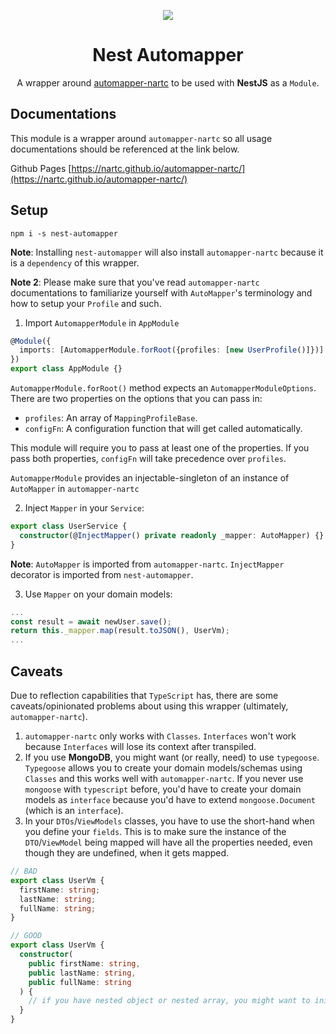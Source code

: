 <p align="center"><img src="https://avatars1.githubusercontent.com/u/41109786?s=200&v=4"/></p>
<h1 align="center">Nest Automapper</h1>
<p align="center">A wrapper around <a href="https://github.com/nartc/automapper-nartc">automapper-nartc</a> to be used with <strong>NestJS</strong> as a <code>Module</code>.</p>

## Documentations

This module is a wrapper around `automapper-nartc` so all usage documentations should be referenced at the link below. 

Github Pages [https://nartc.github.io/automapper-nartc/](https://nartc.github.io/automapper-nartc/)

## Setup
```
npm i -s nest-automapper
```

**Note**: Installing `nest-automapper` will also install `automapper-nartc` because it is a `dependency` of this wrapper.

**Note 2**: Please make sure that you've read `automapper-nartc` documentations to familiarize yourself with `AutoMapper`'s terminology and how to setup your `Profile` and such.

1. Import `AutomapperModule` in `AppModule`

```typescript
@Module({
  imports: [AutomapperModule.forRoot({profiles: [new UserProfile()]})]
})
export class AppModule {}
```
 
`AutomapperModule.forRoot()` method expects an `AutomapperModuleOptions`. There are two properties on the options that you can pass in:
- `profiles`: An array of `MappingProfileBase`.
- `configFn`: A configuration function that will get called automatically.

This module will require you to pass at least one of the properties. If you pass both properties, `configFn` will take precedence over `profiles`.

`AutomapperModule` provides an injectable-singleton of an instance of `AutoMapper` in `automapper-nartc`

2. Inject `Mapper` in your `Service`:

```typescript
export class UserService {
  constructor(@InjectMapper() private readonly _mapper: AutoMapper) {}
}
```

**Note**: `AutoMapper` is imported from `automapper-nartc`. `InjectMapper` decorator is imported from `nest-automapper`.

3. Use `Mapper` on your domain models:

```typescript
...
const result = await newUser.save();
return this._mapper.map(result.toJSON(), UserVm);
...
```

## Caveats

Due to reflection capabilities that `TypeScript` has, there are some caveats/opinionated problems about using this wrapper (ultimately, `automapper-nartc`).
1. `automapper-nartc` only works with `Classes`. `Interfaces` won't work because `Interfaces` will lose its context after transpiled.
2. If you use **MongoDB**, you might want (or really, need) to use `typegoose`. `Typegoose` allows you to create your domain models/schemas using `Classes` and this works well with `automapper-nartc`. If you never use `mongoose` with `typescript` before, you'd have to create your domain models as `interface` because you'd have to extend `mongoose.Document` (which is an `interface`).
3. In your `DTOs`/`ViewModels` classes, you have to use the short-hand when you define your `fields`. This is to make sure the instance of the `DTO`/`ViewModel` being mapped will have all the properties needed, even though they are undefined, when it gets mapped.

```typescript
// BAD
export class UserVm {
  firstName: string;
  lastName: string;
  fullName: string;
}

// GOOD
export class UserVm {
  constructor(
    public firstName: string,
    public lastName: string,
    public fullName: string
  ) {
    // if you have nested object or nested array, you might want to initialize them here.
  }
}
```
